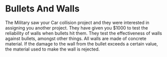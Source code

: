 # Bullets And Walls
The Military saw your Car collision project and they were interested in assigning you another
project. They have given you $1000 to test the reliability of walls when bullets hit them.
They test the effectiveness of walls against bullets, amongst other things. All walls are made
of concrete material. If the damage to the wall from the bullet exceeds a certain value, the
material used to make the wall is rejected.
